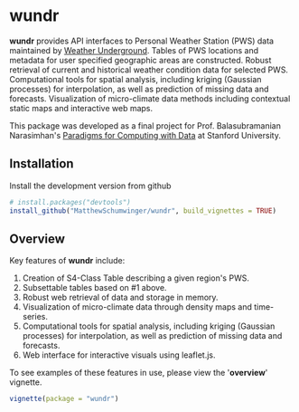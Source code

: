 
<!-- README.md is generated from README.Rmd. Please edit that file -->
wundr
=====

**wundr** provides API interfaces to Personal Weather Station (PWS) data maintained by [Weather Underground](https://www.wunderground.com). Tables of PWS locations and metadata for user specified geographic areas are constructed. Robust retrieval of current and historical weather condition data for selected PWS. Computational tools for spatial analysis, including kriging (Gaussian processes) for interpolation, as well as prediction of missing data and forecasts. Visualization of micro-climate data methods including contextual static maps and interactive web maps.

This package was developed as a final project for Prof. Balasubramanian Narasimhan's [Paradigms for Computing with Data](http://statweb.stanford.edu/~naras/stat290/Stat290_Website/Stat_290.html) at Stanford University.

Installation
------------

Install the development version from github

``` r
# install.packages("devtools")
install_github("MatthewSchumwinger/wundr", build_vignettes = TRUE)
```

Overview
--------

Key features of **wundr** include:

1.  Creation of S4-Class Table describing a given region's PWS.
2.  Subsettable tables based on \#1 above.
3.  Robust web retrieval of data and storage in memory.
4.  Visualization of micro-climate data through density maps and time-series.
5.  Computational tools for spatial analysis, including kriging (Gaussian processes) for interpolation, as well as prediction of missing data and forecasts.
6.  Web interface for interactive visuals using leaflet.js.

To see examples of these features in use, please view the '**overview**' vignette.

``` r
vignette(package = "wundr")
```
